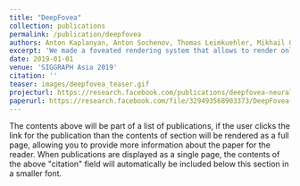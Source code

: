 ```yaml
---
title: "DeepFovea"
collection: publications
permalink: /publication/deepfovea
authors: Anton Kaplanyan, Anton Sochenov, Thomas Leimkuehler, Mikhail Okunev, Todd Goodall, Gizem Rufo
excerpt: 'We made a foveated rendering system that allows to render only ~10% of the pixels, while inpainting the rest with a neural network.'
date: 2019-01-01
venue: 'SIGGRAPH Asia 2019'
citation: ''
teaser: images/deepfovea_teaser.gif
projecturl: https://research.facebook.com/publications/deepfovea-neural-reconstruction-for-foveated-rendering-and-video-compression-using-learned-statistics-of-natural-videos/
paperurl: https://research.facebook.com/file/329493568903373/DeepFovea-Neural-Reconstruction-for-Foveated-Rendering-and-Video-Compression-using-Learned-Statistics-of-Natural-Videos.pdf
---
```


The contents above will be part of a list of publications, if the user clicks the link for the publication than the contents of section will be rendered as a full page, allowing you to provide more information about the paper for the reader. When publications are displayed as a single page, the contents of the above "citation" field will automatically be included below this section in a smaller font.
